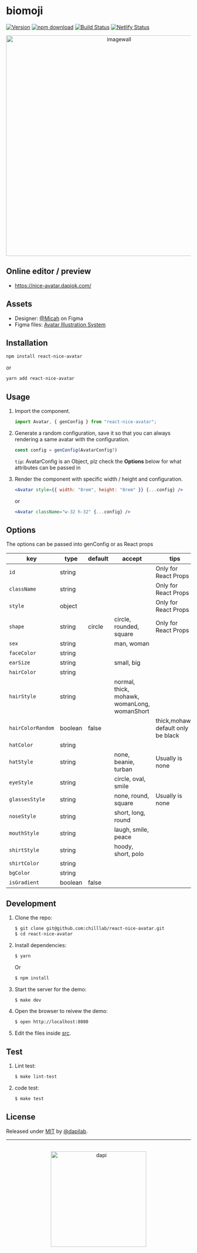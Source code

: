 # biomoji

[![Version](http://img.shields.io/npm/v/react-nice-avatar.svg)](https://www.npmjs.org/package/react-nice-avatar)
[![npm download][download-image]][download-url]
[![Build Status](https://app.travis-ci.com/dapilab/react-nice-avatar.svg?branch=main)](https://app.travis-ci.com/github/dapilab/react-nice-avatar)
[![Netlify Status](https://api.netlify.com/api/v1/badges/df23baf6-daac-4ce5-a0b6-5baade2cb822/deploy-status)](https://app.netlify.com/sites/gracious-turing-db4aa3/deploys)

[download-image]: https://img.shields.io/npm/dm/react-nice-avatar.svg?style=flat-square
[download-url]: https://npmjs.org/package/react-nice-avatar

<div align="center">
    <a href="https://nice-avatar.chilllab.io/">
        <img src="https://user-images.githubusercontent.com/5305874/131275587-a6f44325-cb18-4a1c-8a1c-785942e751e7.png" 
             width="600" alt="imagewall" />
    </a>
</div>

## Online editor / preview

- https://nice-avatar.dapiok.com/

## Assets

- Designer: [@Micah](https://www.figma.com/@Micah) on Figma
- Figma files: [Avatar Illustration System](https://www.figma.com/community/file/829741575478342595)

## Installation

```sh
npm install react-nice-avatar
```

or

```sh
yarn add react-nice-avatar
```

## Usage

1. Import the component.
   ```js
   import Avatar, { genConfig } from "react-nice-avatar";
   ```
2. Generate a random configuration, save it so that you can always rendering a same avatar with the configuration.

   ```js
   const config = genConfig(AvatarConfig?)
   ```

   `tip`: AvatarConfig is an Object, plz check the **Options** below for what attributes can be passed in

3. Render the component with specific width / height and configuration.

   ```jsx
   <Avatar style={{ width: "8rem", height: "8rem" }} {...config} />
   ```

   or

   ```jsx
   <Avatar className="w-32 h-32" {...config} />
   ```

## Options

The options can be passed into genConfig or as React props

| key               | type    | default | accept                                       | tips                               |
| ----------------- | ------- | ------- | -------------------------------------------- | ---------------------------------- |
| `id`              | string  |         |                                              | Only for React Props               |
| `className`       | string  |         |                                              | Only for React Props               |
| `style`           | object  |         |                                              | Only for React Props               |
| `shape`           | string  | circle  | circle, rounded, square                      | Only for React Props               |
| `sex`             | string  |         | man, woman                                   |                                    |
| `faceColor`       | string  |         |                                              |                                    |
| `earSize`         | string  |         | small, big                                   |                                    |
| `hairColor`       | string  |         |                                              |                                    |
| `hairStyle`       | string  |         | normal, thick, mohawk, womanLong, womanShort |                                    |
| `hairColorRandom` | boolean | false   |                                              | thick,mohawk default only be black |
| `hatColor`        | string  |         |                                              |                                    |
| `hatStyle`        | string  |         | none, beanie, turban                         | Usually is none                    |
| `eyeStyle`        | string  |         | circle, oval, smile                          |                                    |
| `glassesStyle`    | string  |         | none, round, square                          | Usually is none                    |
| `noseStyle`       | string  |         | short, long, round                           |                                    |
| `mouthStyle`      | string  |         | laugh, smile, peace                          |                                    |
| `shirtStyle`      | string  |         | hoody, short, polo                           |                                    |
| `shirtColor`      | string  |         |                                              |                                    |
| `bgColor`         | string  |         |                                              |                                    |
| `isGradient`      | boolean | false   |                                              |                                    |

## Development

1. Clone the repo:
   ```sh
   $ git clone git@github.com:chilllab/react-nice-avatar.git
   $ cd react-nice-avatar
   ```
2. Install dependencies:
   ```sh
   $ yarn
   ```
   Or
   ```sh
   $ npm install
   ```
3. Start the server for the demo:
   ```sh
   $ make dev
   ```
4. Open the browser to reivew the demo:
   ```sh
   $ open http://localhost:8080
   ```
5. Edit the files inside [src](/src).

## Test

1. Lint test:

   ```sh
   $ make lint-test
   ```

2. code test:
   ```sh
   $ make test
   ```

## License

Released under [MIT](/LICENSE) by [@dapilab](https://github.com/dapilab).

---

<br />

<div align="center">
   <a href="https://dapiok.com">
      <img src="https://user-images.githubusercontent.com/5305874/131276202-ee5f6941-531c-4c01-bbc4-3ff8aca0e629.png" width="260" alt="dapi">
   </a>
</div>

<br />
